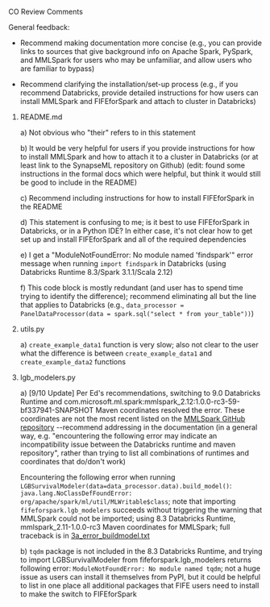 CO Review Comments

General feedback:

- Recommend making documentation more concise (e.g., you can provide links to sources that give background info
on Apache Spark, PySpark, and MMLSpark for users who may be unfamiliar, and allow users who are familiar to 
bypass)

- Recommend clarifying the installation/set-up process (e.g., if you recommend Databricks, provide detailed
instructions for how users can install MMLSpark and FIFEforSpark and attach to cluster in Databricks)

1) README.md

    a) Not obvious who "their" refers to in this statement

    b) It would be very helpful for users if you provide instructions for how to install MMLSpark and how 
	to attach it to a cluster in Databricks (or at least link to the SynapseML repository on Github)
	(edit: found some instructions in the formal docs which were helpful, but think it would still be 
	good to include in the README)

    c) Recommend including instructions for how to install FIFEforSpark in the README

    d) This statement is confusing to me; is it best to use FIFEforSpark in Databricks, or in a Python IDE?
	In either case, it's not clear how to get set up and install FIFEforSpark and all of the required dependencies

    e) I get a "ModuleNotFoundError: No module named 'findspark'" error message when running `import findspark`
	in Databricks (using Databricks Runtime 8.3/Spark 3.1.1/Scala 2.12)

    f) This code block is mostly redundant (and user has to spend time trying to identify the difference);
	recommend eliminating all but the line that applies to Databricks
	(e.g., `data_processor = PanelDataProcessor(data = spark.sql("select * from your_table"))`)

2) utils.py

    a) `create_example_data1` function is very slow; also not clear to the user what the difference is between
	`create_example_data1` and `create_example_data2` functions

3) lgb_modelers.py

    a) [9/10 Update] Per Ed's recommendations, switching to 9.0 Databricks Runtime and 
	com.microsoft.ml.spark:mmlspark_2.12:1.0.0-rc3-59-bf337941-SNAPSHOT Maven coordinates resolved the error.
	These coordinates are not the most recent listed on the [MMLSpark GitHub repository](https://github.com/microsoft/SynapseML)
	--recommend addressing in the documentation (in a general way, e.g. "encountering the following error may
	indicate an incompatibility issue between the Databricks runtime and maven repository", rather than
	trying to list all combinations of runtimes and coordinates that do/don't work)

	Encountering the following error when running `LGBSurvivalModeler(data=data_processor.data).build_model()`:
	`java.lang.NoClassDefFoundError: org/apache/spark/ml/util/MLWritable$class`; note that importing 
	`fifeforspark.lgb_modelers` succeeds without triggering the warning that MMLSpark could not be imported;
	using 8.3 Databricks Runtime, mmlspark_2.11-1.0.0-rc3 Maven coordinates for MMLSpark; full traceback is in 
	[3a_error_buildmodel.txt](3a_error_buildmodel.txt)

    b) `tqdm` package is not included in the 8.3 Databricks Runtime, and trying to import LGBSurvivalModeler
	from fifeforspark.lgb_modelers returns following error: `ModuleNotFoundError: No module named tqdm`;
	not a huge issue as users can install it themselves from PyPI, but it could be helpful to list in one place
	all additional packages that FIFE users need to install to make the switch to FIFEforSpark